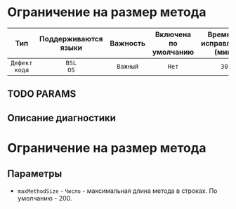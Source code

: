 # Ограничение на размер метода

| Тип | Поддерживаются<br/>языки | Важность | Включена<br/>по умолчанию | Время на<br/>исправление (мин) | Тэги |
| :-: | :-: | :-: | :-: | :-: | :-: |
| `Дефект кода` | `BSL`<br/>`OS` | `Важный` | `Нет` | `30` | `badpractice` |


## TODO PARAMS

## Описание диагностики

# Ограничение на размер метода

## Параметры

* `maxMethodSize` - `Число` - максимальная длина метода в строках. По умолчанию - 200.
